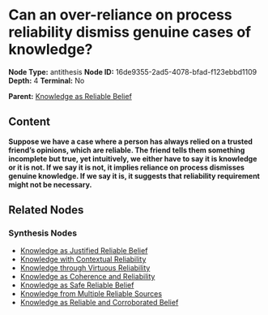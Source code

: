 # Can an over-reliance on process reliability dismiss genuine cases of knowledge?

**Node Type:** antithesis
**Node ID:** 16de9355-2ad5-4078-bfad-f123ebbd1109
**Depth:** 4
**Terminal:** No

**Parent:** [Knowledge as Reliable Belief](knowledge-as-reliable-belief-synthesis-6bb1f4f4-efa6-4ffe-a0f7-a4c9c80938da.md)

## Content

**Suppose we have a case where a person has always relied on a trusted friend’s opinions, which are reliable. The friend tells them something incomplete but true, yet intuitively, we either have to say it is knowledge or it is not. If we say it is not, it implies reliance on process dismisses genuine knowledge. If we say it is, it suggests that reliability requirement might not be necessary.**

## Related Nodes

### Synthesis Nodes

- [Knowledge as Justified Reliable Belief](knowledge-as-justified-reliable-belief-synthesis-9fc24978-e24b-4693-9d91-3668eb39b105.md)
- [Knowledge with Contextual Reliability](knowledge-with-contextual-reliability-synthesis-98ce4a43-61f0-4baf-9029-ae2df7cffcc3.md)
- [Knowledge through Virtuous Reliability](knowledge-through-virtuous-reliability-synthesis-f753e7a2-42d5-4799-85f3-6346fb8d5e7e.md)
- [Knowledge as Coherence and Reliability](knowledge-as-coherence-and-reliability-synthesis-c568cf65-4292-49ab-9025-cb6b248227df.md)
- [Knowledge as Safe Reliable Belief](knowledge-as-safe-reliable-belief-synthesis-46a07565-b59e-4825-8679-141f4ca0d389.md)
- [Knowledge from Multiple Reliable Sources](knowledge-from-multiple-reliable-sources-synthesis-b2640cd9-30a3-47ad-80d4-0117f16cad82.md)
- [Knowledge as Reliable and Corroborated Belief](knowledge-as-reliable-and-corroborated-belief-synthesis-5a199148-f5bb-4e82-b46d-003fe4bf65ae.md)
